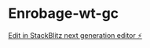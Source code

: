 # Enrobage-wt-gc

[Edit in StackBlitz next generation editor ⚡️](https://stackblitz.com/~/github.com/wissem-taktak/Enrobage-wt-gc)